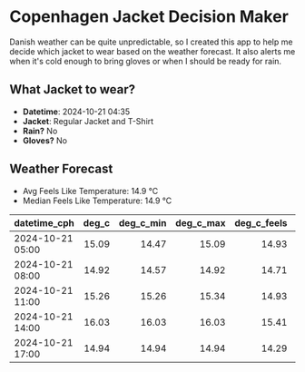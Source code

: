
# Copenhagen Jacket Decision Maker

Danish weather can be quite unpredictable, so I created this app to help me decide which jacket to wear based on the weather forecast. 
It also alerts me when it's cold enough to bring gloves or when I should be ready for rain.

## What Jacket to wear?

- **Datetime**: 2024-10-21 04:35
- **Jacket**: Regular Jacket and T-Shirt
- **Rain?** No
- **Gloves?** No

## Weather Forecast
- Avg Feels Like Temperature: 14.9 °C
- Median Feels Like Temperature: 14.9 °C

| datetime_cph     |   deg_c |   deg_c_min |   deg_c_max |   deg_c_feels | weather   | wind   | rain   |
|:-----------------|--------:|------------:|------------:|--------------:|:----------|:-------|:-------|
| 2024-10-21 05:00 |   15.09 |       14.47 |       15.09 |         14.93 | Clouds    | High   | None   |
| 2024-10-21 08:00 |   14.92 |       14.57 |       14.92 |         14.71 | Clouds    | High   | None   |
| 2024-10-21 11:00 |   15.26 |       15.26 |       15.34 |         14.93 | Clouds    | High   | None   |
| 2024-10-21 14:00 |   16.03 |       16.03 |       16.03 |         15.41 | Clouds    | High   | None   |
| 2024-10-21 17:00 |   14.94 |       14.94 |       14.94 |         14.29 | Clouds    | High   | None   |
        